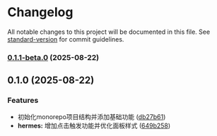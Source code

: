 # Changelog

All notable changes to this project will be documented in this file. See [standard-version](https://github.com/conventional-changelog/standard-version) for commit guidelines.

### [0.1.1-beta.0](https://github.com/Syedar-root/hermes_monorepo/compare/v0.1.0...v0.1.1-beta.0) (2025-08-22)

## 0.1.0 (2025-08-22)


### Features

* 初始化monorepo项目结构并添加基础功能 ([db27b61](https://github.com/Syedar-root/hermes_monorepo/commit/db27b618ea53720078c93b6141880e5ff87f56c9))
* **hermes:** 增加点击触发功能并优化面板样式 ([649b258](https://github.com/Syedar-root/hermes_monorepo/commit/649b258c7bc946eb72119d9adfb71376a533574c))
